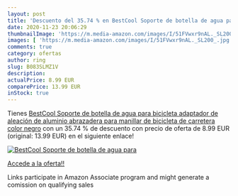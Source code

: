 ```yaml
---
layout: post
title: 'Descuento del 35.74 % en BestCool Soporte de botella de agua para'
date: 2020-11-23 20:06:29
thumbnailImage: 'https://m.media-amazon.com/images/I/51FVwxr9nAL._SL200_.jpg'
images: [ 'https://m.media-amazon.com/images/I/51FVwxr9nAL._SL200_.jpg' ]
comments: true
category: ofertas
author: ring
slug: B083SLMZ1V
description:
actualPrice: 8.99 EUR
comparePrice: 13.99 EUR
inStock: true
---
```


Tienes [BestCool Soporte de botella de agua para bicicleta  adaptador de aleación de aluminio  abrazadera para manillar de bicicleta de carretera  color negro](https://www.amazon.es/dp/B083SLMZ1V/?tag=tolees-21) con un 35.74 % de descuento con precio de oferta de 8.99 EUR (original: 13.99 EUR) en el siguiente enlace!

[![BestCool Soporte de botella de agua para](https://m.media-amazon.com/images/I/51FVwxr9nAL._SL200_.jpg)](https://www.amazon.es/dp/B083SLMZ1V/?tag=tolees-21)

[Accede a la oferta!!](https://www.amazon.es/dp/B083SLMZ1V/?tag=tolees-21)

Links participate in Amazon Associate program and might generate a comission on qualifying sales



